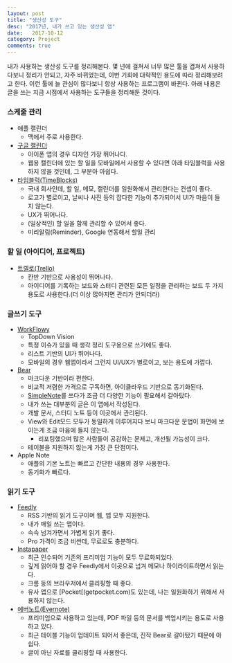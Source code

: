 ```yaml
---
layout: post
title: "생산성 도구"
desc: "2017년, 내가 쓰고 있는 생산성 앱"
date:   2017-10-12
category: Project
comments: true
---
```


내가 사용하는 생산성 도구를 정리해본다. 몇 년에 걸쳐서 너무 많은 툴을 겹쳐서 사용하다보니 정리가 안되고, 자주 바뀌었는데, 이번 기회에 대략적인 용도에 따라 정리해보려고 한다. 이런 툴에 늘 관심이 많다보니 항상 사용하는 프로그램이 바뀐다. 아래 내용은 글을 쓰는 지금 시점에서 사용하는 도구들을 정리해둔 것이다.

<p class="break"></p>

### 스케줄 관리

* 애플 캘린더
    * 맥에서 주로 사용한다.
* [구글 캘린더](calendar.google.com)
	* 아이폰 앱의 경우 디자인 가장 뛰어나다.
	* 웹용 캘린더에 있는 할 일을 모바일에서 사용할 수 있다면 아래 타임블럭을 사용하지 않을 것인데, 그 부분아 아쉽다.
* [타임블럭(TimeBlocks)](https://gettimeblocks.com/?lang=ko)
    * 국내 회사인데, 할 일, 메모, 캘린더를 일원화해서 관리한다는 컨셉이 좋다.
    * 로고가 별로이고, 날씨나 사진 등의 잡다한 기능이 추가되어서 UI가 마음이 들지 않는다.
    * UX가 뛰어나다.
	* (일상적인) 할 일을 함께 관리할 수 있어서 좋다.
	* 미리알림(Reminder), Google 연동해서 할일 관리

<p class="break"></p>

### 할 일 (아이디어, 프로젝트)

* [트렐로(Trello)](trello.com)
	* 칸반 기반으로 사용성이 뛰어나다.
	* 아이디어를 기록하는 보드와 스터디 관련된 모든 일정을 관리하는 보드 두 가지 용도로 사용한다.(더 이상 많아지면 관리가 안되더라)

<p class="break"></p>

### 글쓰기 도구

* [WorkFlowy](workflowy.com)
	* TopDown Vision
	* 특정 이슈가 있을 때 생각 정리 도구용으로 쓰기에도 좋다.
	* 리스트 기반의 UI가 뛰어나다.
	* 모바일의 경우 웹앱이라서 그런지 UI/UX가 별로이고, 보는 용도에 가깝다.
* [Bear](www.bear-writer.com/)
    * 마크다운 기반이라 편한다.
    * 비교적 저렴한 가격으로 구독하면, 아이클라우드 기반으로 동기화된다.
    * [SimpleNote](app.simplenote.com)를 쓰다가 조금 더 다양한 기능이 필요해서 갈아탔다.
	* 내가 쓰는 대부분의 글은 이 앱에서 작성된다.
	* 개발 문서, 스터디 노트 등이 이곳에서 관리된다.
	* View와 Edit모드 모두가 동일하게 이루어지다 보니 마크다운 문법이 화면에 보이는게 조금 마음에 들지 않는다.
        * 리포팅했으며 많은 사람들이 공감하는 문제고, 개선될 가능성이 크다.
    * 테이블을 지원하지 않는게 가장 큰 단점이다.
* Apple Note
    * 애플의 기본 노트는 빠르고 간단한 내용의 경우 사용한다.
    * 동기화가 빠르다.


<p class="break"></p>

### 읽기 도구

* [Feedly](feedly.com)
	* RSS 기반의 읽기 도구이며 웹, 앱 모두 지원한다.
    * 내가 매일 쓰는 앱이다.
    * 슥슥 넘겨가면서 가볍게 읽기 좋다.
    * Pro 가격이 조금 비싼데, 무료로도 충분하다.
* [Instapaper](instapaper.com)
    * 최근 인수되어 기존의 프리미엄 기능이 모두 무료화되었다.
    * 깊게 읽어야 할 경우 Feedly에서 이곳으로 넘겨 메모나 하이라이트하면서 읽는다.
	* 크롬 등의 브라우저에서 클리핑할 때 좋다.
	* 유사 앱으로 [Pocket[(getpocket.com)도 있는데, 나는 일원화하기 위해서 사용하지 않는다.
* [에버노트(Evernote)]()
    * 프리미엄으로 사용하고 있는데, PDF 파일 등의 문서를 백업시키는 용도로 사용하고 있다.
    * 최근 테이블 기능이 업데이트 되어서 좋은데, 진작 Bear로 갈아탔기 때문에 아쉽다.
	* 글이 아닌 자료를 클리핑할 때 사용한다.



